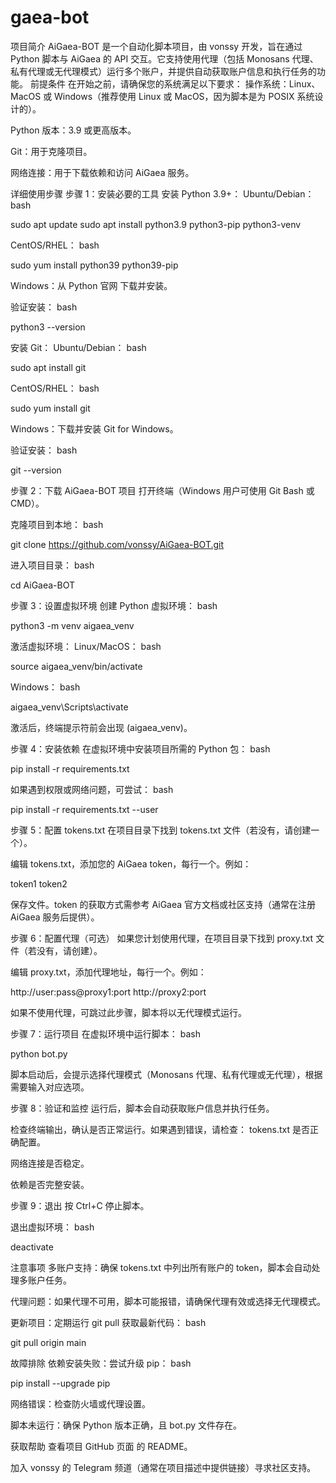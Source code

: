 # gaea-bot

项目简介
AiGaea-BOT 是一个自动化脚本项目，由 vonssy 开发，旨在通过 Python 脚本与 AiGaea 的 API 交互。它支持使用代理（包括 Monosans 代理、私有代理或无代理模式）运行多个账户，并提供自动获取账户信息和执行任务的功能。
前提条件
在开始之前，请确保您的系统满足以下要求：
操作系统：Linux、MacOS 或 Windows（推荐使用 Linux 或 MacOS，因为脚本是为 POSIX 系统设计的）。

Python 版本：3.9 或更高版本。

Git：用于克隆项目。

网络连接：用于下载依赖和访问 AiGaea 服务。

详细使用步骤
步骤 1：安装必要的工具
安装 Python 3.9+：
Ubuntu/Debian：
bash

sudo apt update
sudo apt install python3.9 python3-pip python3-venv

CentOS/RHEL：
bash

sudo yum install python39 python39-pip

Windows：从 Python 官网 下载并安装。

验证安装：
bash

python3 --version

安装 Git：
Ubuntu/Debian：
bash

sudo apt install git

CentOS/RHEL：
bash

sudo yum install git

Windows：下载并安装 Git for Windows。

验证安装：
bash

git --version

步骤 2：下载 AiGaea-BOT 项目
打开终端（Windows 用户可使用 Git Bash 或 CMD）。

克隆项目到本地：
bash

git clone https://github.com/vonssy/AiGaea-BOT.git

进入项目目录：
bash

cd AiGaea-BOT

步骤 3：设置虚拟环境
创建 Python 虚拟环境：
bash

python3 -m venv aigaea_venv

激活虚拟环境：
Linux/MacOS：
bash

source aigaea_venv/bin/activate

Windows：
bash

aigaea_venv\Scripts\activate

激活后，终端提示符前会出现 (aigaea_venv)。

步骤 4：安装依赖
在虚拟环境中安装项目所需的 Python 包：
bash

pip install -r requirements.txt

如果遇到权限或网络问题，可尝试：
bash

pip install -r requirements.txt --user

步骤 5：配置 tokens.txt
在项目目录下找到 tokens.txt 文件（若没有，请创建一个）。

编辑 tokens.txt，添加您的 AiGaea token，每行一个。例如：

token1
token2

保存文件。token 的获取方式需参考 AiGaea 官方文档或社区支持（通常在注册 AiGaea 服务后提供）。

步骤 6：配置代理（可选）
如果您计划使用代理，在项目目录下找到 proxy.txt 文件（若没有，请创建）。

编辑 proxy.txt，添加代理地址，每行一个。例如：

http://user:pass@proxy1:port
http://proxy2:port

如果不使用代理，可跳过此步骤，脚本将以无代理模式运行。

步骤 7：运行项目
在虚拟环境中运行脚本：
bash

python bot.py

脚本启动后，会提示选择代理模式（Monosans 代理、私有代理或无代理），根据需要输入对应选项。

步骤 8：验证和监控
运行后，脚本会自动获取账户信息并执行任务。

检查终端输出，确认是否正常运行。如果遇到错误，请检查：
tokens.txt 是否正确配置。

网络连接是否稳定。

依赖是否完整安装。

步骤 9：退出
按 Ctrl+C 停止脚本。

退出虚拟环境：
bash

deactivate

注意事项
多账户支持：确保 tokens.txt 中列出所有账户的 token，脚本会自动处理多账户任务。

代理问题：如果代理不可用，脚本可能报错，请确保代理有效或选择无代理模式。

更新项目：定期运行 git pull 获取最新代码：
bash

git pull origin main

故障排除
依赖安装失败：尝试升级 pip：
bash

pip install --upgrade pip

网络错误：检查防火墙或代理设置。

脚本未运行：确保 Python 版本正确，且 bot.py 文件存在。

获取帮助
查看项目 GitHub 页面 的 README。

加入 vonssy 的 Telegram 频道（通常在项目描述中提供链接）寻求社区支持。

